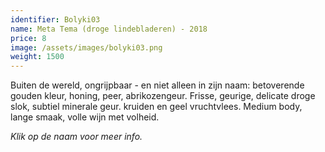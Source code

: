 ```yaml
---
identifier: Bolyki03
name: Meta Tema (droge lindebladeren) - 2018
price: 8
image: /assets/images/bolyki03.png
weight: 1500
---
```

Buiten de wereld, ongrijpbaar - en niet alleen in zijn naam: betoverende gouden kleur,
honing, peer, abrikozengeur. Frisse, geurige, delicate droge slok, subtiel minerale
geur. kruiden en geel vruchtvlees. Medium body, lange smaak, volle wijn met volheid.

*Klik op de naam voor meer info.*

